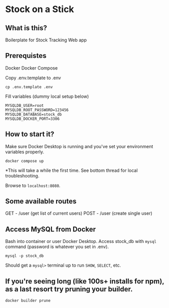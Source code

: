 # Stock on a Stick

## What is this?

Boilerplate for Stock Tracking Web app

## Prerequistes 
Docker
Docker Compose

Copy .env.template to .env
```
cp .env.template .env
```

Fill variables (dummy local setup below)
```
MYSQLDB_USER=root
MYSQLDB_ROOT_PASSWORD=123456
MYSQLDB_DATABASE=stock_db
MYSQLDB_DOCKER_PORT=3306
```

## How to start it? 

Make sure Docker Desktop is running and you've set your environment variables properly.

```
docker compose up
```
*This will take a while the first time. See bottom thread for local troubleshooting.

Browse to `localhost:8080`.

## Some available routes
GET - /user (get list of current users)
POST - /user (create single user)

## Access MySQL from Docker
Bash into container or user Docker Desktop. Access stock_db with `mysql` command (password is whatever you set in .env).

```
mysql -p stock_db
```

Should get a `mysql>` terminal up to run `SHOW`, `SELECT`, etc.


## If you're seeing long (like 100s+ installs for npm), as a last resort try pruning your builder.
```
docker builder prune
```